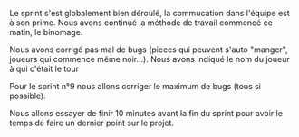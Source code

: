 Le sprint s'est globalement bien déroulé, la commucation dans l'équipe est à son prime. Nous avons continué la méthode de travail commencé ce matin, le binomage.

Nous avons corrigé pas mal de bugs (pieces qui peuvent s'auto "manger", joueurs qui commence même noir...).
Nous avons indiqué le nom du joueur à qui c'était le tour

Pour le sprint n°9 nous allons corriger le maximum de bugs (tous si possible). 

Nous allons essayer de finir 10 minutes avant la fin du sprint pour avoir le temps de faire un dernier point sur le projet.
